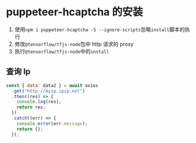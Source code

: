 # puppeteer-hcaptcha 的安装

1. 使用`npm i puppeteer-hcaptcha -S --ignore-scripts`忽略`install`脚本的执行
2. 修改`@tensorflow/tfjs-node`包中 http 请求的 proxy
3. 执行`@tensorflow/tfjs-node`中的`install`

## 查询 Ip

```js
const { data: data2 } = await axios
  .get("http://myip.ipip.net")
  .then((res) => {
    console.log(res);
    return res;
  })
  .catch((err) => {
    console.error(err.message);
    return {};
  });
```
